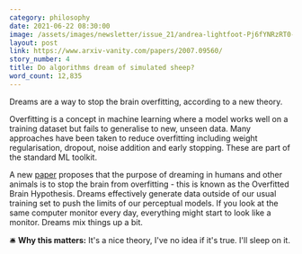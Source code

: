 ```yaml
---
category: philosophy
date: 2021-06-22 08:30:00
image: /assets/images/newsletter/issue_21/andrea-lightfoot-Pj6fYNRzRT0-unsplash.jpeg
layout: post
link: https://www.arxiv-vanity.com/papers/2007.09560/
story_number: 4
title: Do algorithms dream of simulated sheep?
word_count: 12,835
---
```

Dreams are a way to stop the brain overfitting, according to a new theory.

Overfitting is a concept in machine learning where a model works well on a training dataset but fails to generalise to new, unseen data. Many approaches have been taken to reduce overfitting including weight regularisation, dropout,  noise addition and early stopping. These are part of the standard ML toolkit.

A new [paper](https://www.arxiv-vanity.com/papers/2007.09560/) proposes that the purpose of dreaming in humans and other animals is to stop the brain from overfitting - this is known as the Overfitted Brain Hypothesis. Dreams effectively generate data outside of our usual training set to push the limits of our perceptual models. If you look at the same computer monitor every day, everything might start to look like a monitor. Dreams mix things up a bit.

🛎️ **Why this matters:** It's a nice theory, I've no idea if it's true. I'll sleep on it.
